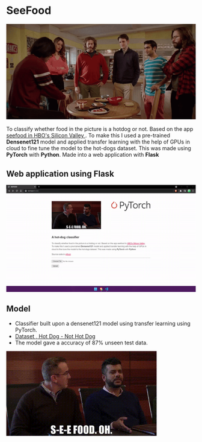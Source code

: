 # SeeFood
![phone-gif](https://github.com/vinayakj02/SEEFOOD-classifier/blob/master/images/pic.gif)

To classify whether food in the picture is a hotdog or not. Based on the app [seefood in HBO's Silicon Valley ](https://www.youtube.com/watch?v=vIci3C4JkL0). To make this I used a pre-trained <b>Densenet121</b> model and applied transfer learning with the help of GPUs in cloud to fine tune the model to the hot-dogs dataset. This was made using <b>PyTorch</b> with <b>Python</b>. Made into a web application with <b>Flask</b> </p> 

## Web application using Flask
![flask-gif](https://github.com/vinayakj02/SEEFOOD-classifier/blob/master/images/flask.gif)

## Model 
* Classifier built upon a densenet121 model using transfer learning using PyTorch. 
* [Dataset , Hot Dog - Not Hot Dog](https://www.kaggle.com/dansbecker/hot-dog-not-hot-dog)
* The model gave a accuracy of 87% unseen test data.

![S-E-E FOOD](https://github.com/vinayakj02/SEEFOOD-classifier/blob/master/images/text.gif)

